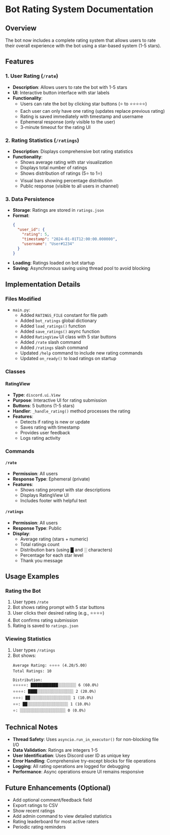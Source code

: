 # Bot Rating System Documentation

## Overview
The bot now includes a complete rating system that allows users to rate their overall experience with the bot using a star-based system (1-5 stars).

## Features

### 1. User Rating (`/rate`)
- **Description**: Allows users to rate the bot with 1-5 stars
- **UI**: Interactive button interface with star labels
- **Functionality**:
  - Users can rate the bot by clicking star buttons (⭐ to ⭐⭐⭐⭐⭐)
  - Each user can only have one rating (updates replace previous rating)
  - Rating is saved immediately with timestamp and username
  - Ephemeral response (only visible to the user)
  - 3-minute timeout for the rating UI

### 2. Rating Statistics (`/ratings`)
- **Description**: Displays comprehensive bot rating statistics
- **Functionality**:
  - Shows average rating with star visualization
  - Displays total number of ratings
  - Shows distribution of ratings (5⭐ to 1⭐)
  - Visual bars showing percentage distribution
  - Public response (visible to all users in channel)

### 3. Data Persistence
- **Storage**: Ratings are stored in `ratings.json`
- **Format**: 
  ```json
  {
    "user_id": {
      "rating": 5,
      "timestamp": "2024-01-01T12:00:00.000000",
      "username": "User#1234"
    }
  }
  ```
- **Loading**: Ratings loaded on bot startup
- **Saving**: Asynchronous saving using thread pool to avoid blocking

## Implementation Details

### Files Modified
- `main.py`:
  - Added `RATINGS_FILE` constant for file path
  - Added `bot_ratings` global dictionary
  - Added `load_ratings()` function
  - Added `save_ratings()` async function
  - Added `RatingView` UI class with 5 star buttons
  - Added `/rate` slash command
  - Added `/ratings` slash command
  - Updated `/help` command to include new rating commands
  - Updated `on_ready()` to load ratings on startup

### Classes

#### RatingView
- **Type**: `discord.ui.View`
- **Purpose**: Interactive UI for rating submission
- **Buttons**: 5 buttons (1-5 stars)
- **Handler**: `_handle_rating()` method processes the rating
- **Features**:
  - Detects if rating is new or update
  - Saves rating with timestamp
  - Provides user feedback
  - Logs rating activity

### Commands

#### `/rate`
- **Permission**: All users
- **Response Type**: Ephemeral (private)
- **Features**:
  - Shows rating prompt with star descriptions
  - Displays RatingView UI
  - Includes footer with helpful text

#### `/ratings`
- **Permission**: All users
- **Response Type**: Public
- **Display**:
  - Average rating (stars + numeric)
  - Total ratings count
  - Distribution bars (using █ and ░ characters)
  - Percentage for each star level
  - Thank you message

## Usage Examples

### Rating the Bot
1. User types `/rate`
2. Bot shows rating prompt with 5 star buttons
3. User clicks their desired rating (e.g., ⭐⭐⭐⭐)
4. Bot confirms rating submission
5. Rating is saved to `ratings.json`

### Viewing Statistics
1. User types `/ratings`
2. Bot shows:
   ```
   Average Rating: ⭐⭐⭐⭐ (4.20/5.00)
   Total Ratings: 10

   Distribution:
   ⭐⭐⭐⭐⭐: ████████████░░░░░░░░ 6 (60.0%)
   ⭐⭐⭐⭐: ████░░░░░░░░░░░░░░░░ 2 (20.0%)
   ⭐⭐⭐: ██░░░░░░░░░░░░░░░░░░ 1 (10.0%)
   ⭐⭐: ██░░░░░░░░░░░░░░░░░░ 1 (10.0%)
   ⭐: ░░░░░░░░░░░░░░░░░░░░ 0 (0.0%)
   ```

## Technical Notes

- **Thread Safety**: Uses `asyncio.run_in_executor()` for non-blocking file I/O
- **Data Validation**: Ratings are integers 1-5
- **User Identification**: Uses Discord user ID as unique key
- **Error Handling**: Comprehensive try-except blocks for file operations
- **Logging**: All rating operations are logged for debugging
- **Performance**: Async operations ensure UI remains responsive

## Future Enhancements (Optional)
- Add optional comment/feedback field
- Export ratings to CSV
- Show recent ratings
- Add admin command to view detailed statistics
- Rating leaderboard for most active raters
- Periodic rating reminders
